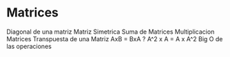 # Matrices

Diagonal de una matriz
Matriz Simetrica
Suma de Matrices
Multiplicacion Matrices
Transpuesta de una Matriz
AxB = BxA ?
A^2 x A = A x A^2
Big O de las operaciones

